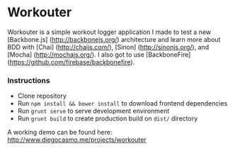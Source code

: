 # Workouter
Workouter is a simple workout logger application I made to test a new [Backbone.js] (http://backbonejs.org/) architecture and learn more about BDD with [Chai] (http://chaijs.com/), [Sinon] (http://sinonjs.org/), and [Mocha] (http://mochajs.org/). I also got to use [BackboneFire] (https://github.com/firebase/backbonefire).

### Instructions
+ Clone repository
+ Run ``npm install && bower install`` to download frontend dependencies
+ Run ``grunt serve`` to serve development environment
+ Run ``grunt build`` to create production build on ``dist/`` directory

A working demo can be found here: http://www.diegocasmo.me/projects/workouter
